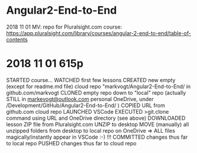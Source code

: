 # Angular2-End-to-End
2018 11 01 MV: repo for Pluralsight.com course: https://app.pluralsight.com/library/courses/angular-2-end-to-end/table-of-contents

# 2018 11 01 615p
STARTED course... 
    WATCHED first few lessons
    CREATED new empty (except for readme.md file) cloud repo "markvogt/Angular2-End-to-End/  in github.com/markvogt
    CLONED empty repo down to "local" repo (actually STILL in markevogt@outlook.com personal OneDrive, under /Development/GitHub/Angular2-End-to-End/ )
        COPIED URL from github.com cloud repo
        LAUNCHED VSCode
        EXECUTED >git.clone command using URL and OneDrive directory (see above)
    DOWNLOADED lesson ZIP file from Pluralsight.com 
    UNZIP to desktop
    MOVE (manually) all unzipped folders from desktop to local repo on OneDrive
    => ALL files magically/instantly appear in VSCode :-) !!! 
COMMITTED changes thus far to local repo
PUSHED changes thus far to cloud repo


